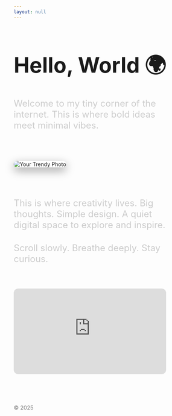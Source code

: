 ```yaml
---
layout: null
---
```


<!DOCTYPE html>
<html lang="en">
<head>
  <meta charset="UTF-8" />
  <meta name="viewport" content="width=device-width, initial-scale=1.0" />
  <title>Your Trendy Site</title>
  <link href="https://fonts.googleapis.com/css2?family=Inter:wght@400;700&display=swap" rel="stylesheet">
  <style>
    * {
      box-sizing: border-box;
      margin: 0;
      padding: 0;
    }

    body {
      font-family: 'Inter', sans-serif;
      background-color: #111;
      color: #fff;
      line-height: 1.8;
      padding: 2rem;
      text-align: center;
    }

    h1 {
      font-size: 3.5rem;
      margin-bottom: 1rem;
      font-weight: 700;
    }

    p {
      font-size: 1.5rem;
      max-width: 700px;
      margin: 2rem auto;
      color: #ccc;
    }

    img {
      max-width: 100%;
      height: auto;
      margin: 3rem 0;
      border-radius: 12px;
      box-shadow: 0 8px 24px rgba(0, 0, 0, 0.4);
    }

    .video-wrapper {
      position: relative;
      padding-bottom: 56.25%;
      height: 0;
      overflow: hidden;
      margin-top: 4rem;
      border-radius: 12px;
    }

    .video-wrapper iframe {
      position: absolute;
      top: 0; left: 0;
      width: 100%;
      height: 100%;
      border: 0;
    }

    footer {
      margin-top: 5rem;
      font-size: 0.9rem;
      color: #777;
    }
  </style>
</head>
<body>

  <h1>Hello, World 🌍</h1>

  <p>Welcome to my tiny corner of the internet. This is where bold ideas meet minimal vibes.</p>

  <img src="/assets/images/your-photo.jpg" alt="Your Trendy Photo" />

  <p>This is where creativity lives. Big thoughts. Simple design. A quiet digital space to explore and inspire.</p>

  <p>Scroll slowly. Breathe deeply. Stay curious.</p>

  <div class="video-wrapper">
    <iframe src="https://www.youtube.com/embed/YOUR_VIDEO_ID" allowfullscreen></iframe>
  </div>

  <footer>
    &copy; 2025
  </footer>

</body>
</html>

